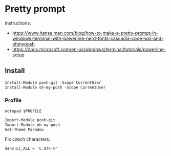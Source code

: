 # Pretty prompt

Instructions: 
- https://www.hanselman.com/blog/how-to-make-a-pretty-prompt-in-windows-terminal-with-powerline-nerd-fonts-cascadia-code-wsl-and-ohmyposh
- https://docs.microsoft.com/en-us/windows/terminal/tutorials/powerline-setup

## Install

``` ps
Install-Module posh-git -Scope CurrentUser
Install-Module oh-my-posh -Scope CurrentUser
```


### Profile

`notepad $PROFILE`

``` ps
Import-Module posh-git
Import-Module oh-my-posh
Set-Theme Paradox
```

Fix czech characters:
``` ps
$env:LC_ALL = 'C.UTF-8'
```